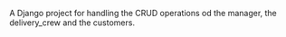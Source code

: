 A Django project for handling the CRUD operations od the manager, the delivery_crew and the customers.
